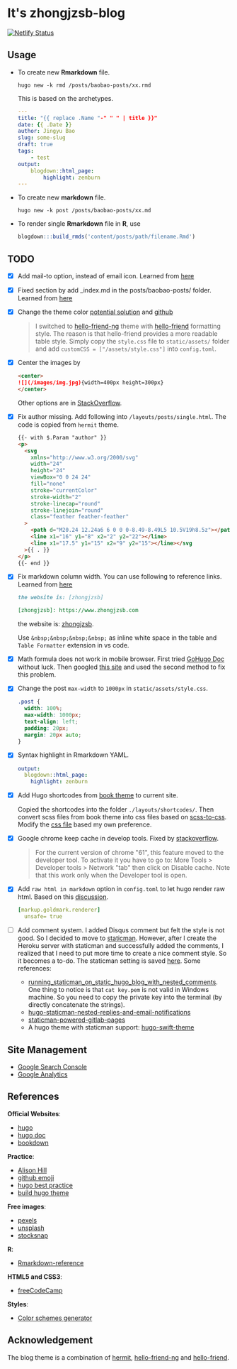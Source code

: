 # It's zhongjzsb-blog

[![Netlify Status](https://api.netlify.com/api/v1/badges/f0111f58-fcf4-451f-9a3d-4062b9ab619d/deploy-status)](https://app.netlify.com/sites/zhongjzsb/deploys)

## Usage

- To create new **Rmarkdown** file.

  ```shell
  hugo new -k rmd /posts/baobao-posts/xx.rmd
  ```

  This is based on the archetypes.

  ```yaml
  ---
  title: "{{ replace .Name "-" " " | title }}"
  date: {{ .Date }}
  author: Jingyu Bao
  slug: some-slug
  draft: true
  tags:
      - test
  output:
      blogdown::html_page:
          highlight: zenburn
  ---
  ```

- To create new **markdown** file.

  ```shell
  hugo new -k post /posts/baobao-posts/xx.md
  ```

- To render single **Rmarkdown** file in **R**, use

  ```r
  blogdown:::build_rmds('content/posts/path/filename.Rmd')
  ```

## TODO

- [x] Add mail-to option, instead of email icon. Learned from [here](https://github.com/Track3/hermit/issues/30)
- [x] Fixed section by add \_index.md in the posts/baobao-posts/ folder. Learned from [here](https://gohugo.io/content-management/sections/)
- [x] Change the theme color [potential solution](https://discourse.gohugo.io/t/change-highlight-color-in-hermit-theme/20564/10) and [github](https://github.com/Track3/hermit/issues/58)
  > I switched to [hello-friend-ng](https://github.com/rhazdon/hugo-theme-hello-friend-ng) theme with [hello-friend](https://github.com/panr/hugo-theme-hello-friend) formatting style. The reason is that hello-friend provides a more readable table style. Simply copy the `style.css` file to `static/assets/` folder and add `customCSS = ["/assets/style.css"]` into `config.toml`.
- [x] Center the images by

  ```markdown
  <center>
  ![](/images/img.jpg){width=400px height=300px}
  </center>
  ```

  Other options are in [StackOverflow](https://stackoverflow.com/questions/24677642/centering-image-and-text-in-r-markdown-for-a-pdf-report/38074465).

- [x] Fix author missing. Add following into `/layouts/posts/single.html`. The code is copied from `hermit` theme.

  ```html
  {{- with $.Param "author" }}
  <p>
    <svg
      xmlns="http://www.w3.org/2000/svg"
      width="24"
      height="24"
      viewBox="0 0 24 24"
      fill="none"
      stroke="currentColor"
      stroke-width="2"
      stroke-linecap="round"
      stroke-linejoin="round"
      class="feather feather-feather"
    >
      <path d="M20.24 12.24a6 6 0 0 0-8.49-8.49L5 10.5V19h8.5z"></path>
      <line x1="16" y1="8" x2="2" y2="22"></line>
      <line x1="17.5" y1="15" x2="9" y2="15"></line></svg
    >{{ . }}
  </p>
  {{- end }}
  ```

- [x] Fix markdown column width. You can use following to reference links. Learned from [here](https://github.com/adam-p/markdown-here/wiki/Markdown-Cheatsheet)

  ```markdown
  the website is: [zhongjzsb]

  [zhongjzsb]: https://www.zhongjzsb.com
  ```

  the website is: [zhongjzsb].

  Use `&nbsp;&nbsp;&nbsp;&nbsp;` as inline white space in the table and `Table Formatter` extension in vs code.

  [zhongjzsb]: https://www.zhongjzsb.com

- [x] Math formula does not work in mobile browser. First tried [GoHugo Doc](https://www.gohugo.org/doc/tutorials/mathjax_en/) without luck. Then googled [this site](https://divadnojnarg.github.io/blog/mathjax/) and used the second method to fix this problem.

- [x] Change the post `max-width` to `1000px` in `static/assets/style.css`.

  ```css
  .post {
    width: 100%;
    max-width: 1000px;
    text-align: left;
    padding: 20px;
    margin: 20px auto;
  }
  ```

- [x] Syntax highlight in Rmarkdown YAML.

  ```yaml
  output:
    blogdown::html_page:
      highlight: zenburn
  ```

- [x] Add Hugo shortcodes from [book theme](https://themes.gohugo.io/hugo-book/) to current site.

    Copied the shortcodes into the folder `./layouts/shortcodes/`. Then convert scss files from book theme into css files based on [scss-to-css](https://jsonformatter.org/scss-to-css). Modify the [css file](./assets/style.css) based my own preference.

- [x] Google chrome keep cache in develop tools. Fixed by [stackoverflow](https://stackoverflow.com/questions/23751767/chrome-disable-cache-for-localhost-only).

  > For the current version of chrome "61", this feature moved to the developer tool. To activate it you have to go to: More Tools > Developer tools > Network "tab" then click on Disable cache. Note that this work only when the Developer tool is open.

- [x] Add `raw html in markdown` option in `config.toml` to let hugo render raw html. Based on this [discussion](https://discourse.gohugo.io/t/raw-html-getting-omitted-in-0-60-0/22032).

  ```yaml
  [markup.goldmark.renderer]
    unsafe= true
  ```

- [ ] Add comment system. I added Disqus comment but felt the style is not good. So I decided to move to [staticman](https://staticman.net/). However, after I create the Heroku server with staticman and successfully added the comments, I realized that I need to put more time to create a nice comment style. So it becomes a to-do. The staticman setting is saved [here](./staticman.yml).
  Some references:
  - [running_staticman_on_static_hugo_blog_with_nested_comments](https://yasoob.me/posts/running_staticman_on_static_hugo_blog_with_nested_comments/). One thing to notice is that `cat key.pem` is not valid in Windows machine. So you need to copy the private key into the terminal (by directly concatenate the strings).
  - [hugo-staticman-nested-replies-and-email-notifications](https://networkhobo.com/hugo-staticman-nested-replies-and-email-notifications/)
  - [staticman-powered-gitlab-pages](https://vincenttam.gitlab.io/post/2018-09-16-staticman-powered-gitlab-pages/2/)
  - A hugo theme with staticman support: [hugo-swift-theme](https://github.com/onweru/hugo-swift-theme)

## Site Management

- [Google Search Console](https://search.google.com/search-console/about)
- [Google Analytics](https://analytics.google.com/analytics/)

## References

**Official Websites**:

- [hugo](https://www.gohugo.org/theme/casper/)
- [hugo doc](https://gohugo.io/getting-started/)
- [bookdown](https://rachaellappan.github.io/bookdown/)

**Practice**:

- [Alison Hill](https://alison.rbind.io/)
- [github emoji](https://gist.github.com/rxaviers/7360908)
- [hugo best practice](https://github.com/spech66/hugo-best-practices)
- [build hugo theme](https://www.zeolearn.com/magazine/develop-a-theme-for-hugo)

**Free images**:

- [pexels](https://www.pexels.com/)
- [unsplash](https://unsplash.com/)
- [stocksnap](https://stocksnap.io/)

**R**:

- [Rmarkdown-reference](https://rstudio.com/wp-content/uploads/2015/03/rmarkdown-reference.pdf)

**HTML5 and CSS3**:

- [freeCodeCamp](https://www.youtube.com/watch?v=mU6anWqZJcc&t=6748s)

**Styles**:

- [Color schemes generator](https://coolors.co/)

## Acknowledgement

The blog theme is a combination of [hermit](https://github.com/Track3/hermit), [hello-friend-ng](https://github.com/rhazdon/hugo-theme-hello-friend-ng) and [hello-friend](https://github.com/panr/hugo-theme-hello-friend).
